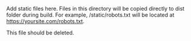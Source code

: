 Add static files here. Files in this directory will be copied directly to dist folder during build. For example, /static/robots.txt will be located at https://yoursite.com/robots.txt.

This file should be deleted.